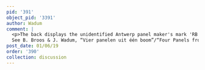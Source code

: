 ```yaml
---
pid: '391'
object_pid: '3391'
author: Wadum
comment: |
  <p>The back displays the unidentified Antwerp panel maker's mark 'RB', but no Antwerp brand.<br />
  See B. Broos & J. Wadum, “Vier panelen uit één boom”/“Four Panels from One Tree”, in Mauritshuis in Focus I (1993), pp. 13-16.</p>
post_date: 01/06/19
order: '390'
collection: discussion
---
```

